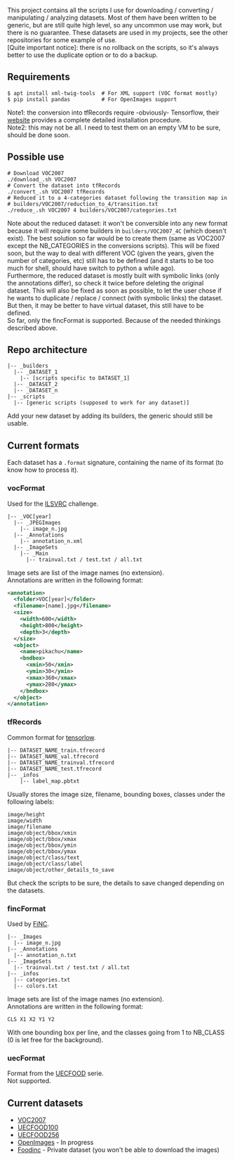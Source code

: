 This project contains all the scripts I use for downloading / converting / manipulating / analyzing datasets. Most of them have been written to be generic, but are still quite high level, so any uncommon use may work, but there is no guarantee. These datasets are used in my projects, see the other repositories for some example of use.  
[Quite important notice]: there is no rollback on the scripts, so it's always better to use the duplicate option or to do a backup.


## Requirements
```shell
$ apt install xml-twig-tools  # For XML support (VOC format mostly) 
$ pip install pandas          # For OpenImages support
```
Note1: the conversion into tfRecords require -obviously- Tensorflow, their [website](tensorflow.org) provides a complete detailed installation procedure.  
Note2: this may not be all. I need to test them on an empty VM to be sure, should be done soon.


## Possible use
```shell
# Download VOC2007
./download_.sh VOC2007
# Convert the dataset into tfRecords
./convert_.sh VOC2007 tfRecords
# Reduced it to a 4-categories dataset following the transition map in 
# builders/VOC2007/reduction_to_4/transition.txt
./reduce_.sh VOC2007 4 builders/VOC2007/categories.txt
```
Note about the reduced dataset: it won't be conversible into any new format because it will require some builders in `builders/VOC2007_4C` (which doesn't exist). The best solution so far would be to create them (same as VOC2007 except the NB_CATEGORIES in the conversions scripts). This will be fixed soon, but the way to deal with different VOC (given the years, given the number of categories, etc) still has to be defined (and it starts to be too much for shell, should have switch to python a while ago).  
Furthermore, the reduced dataset is mostly built with symbolic links (only the annotations differ), so check it twice before deleting the original dataset. This will also be fixed as soon as possible, to let the user chose if he wants to duplicate / replace / connect (with symbolic links) the dataset. But then, it may be better to have virtual dataset, this still have to be defined.  
So far, only the fincFormat is supported. Because of the needed thinkings described above.


## Repo architecture
```
|-- _builders
  |-- _DATASET_1
    |-- [scripts specific to DATASET_1]
  |-- _DATASET_2
  |-- _DATASET_n
|-- _scripts
  |-- [generic scripts (supposed to work for any dataset)]
```
Add your new dataset by adding its builders, the generic should still be usable.


## Current formats
Each dataset has a `.format` signature, containing the name of its format (to know how to process it).

### vocFormat
Used for the [ILSVRC](http://www.image-net.org/challenges/LSVRC/) challenge.
```
|-- _VOC[year]
  |-- _JPEGImages
    |-- image_n.jpg
  |-- _Annotations
    |-- annotation_n.xml
  |-- _ImageSets
    |-- _Main
      |-- trainval.txt / test.txt / all.txt
```
Image sets are list of the image names (no extension).  
Annotations are written in the following format:
```xml
<annotation>
  <folder>VOC[year]</folder>
  <filename>[name].jpg</filename>
  <size>
    <width>600</width>
    <height>800</height>
    <depth>3</depth>
  </size>
  <object>
    <name>pikachu</name>
    <bndbox>
      <xmin>50</xmin>
      <ymin>30</ymin>
      <xmax>360</xmax>
      <ymax>280</ymax>
    </bndbox>
  </object>
</annotation>
```


### tfRecords
Common format for [tensorlow](tensorflow.org).
```
|-- DATASET_NAME_train.tfrecord
|-- DATASET_NAME_val.tfrecord
|-- DATASET_NAME_trainval.tfrecord
|-- DATASET_NAME_test.tfrecord
|-- _infos
    |-- label_map.pbtxt
```
Usually stores the image size, filename, bounding boxes, classes under the following labels:
```
image/height
image/width
image/filename
image/object/bbox/xmin
image/object/bbox/xmax
image/object/bbox/ymin
image/object/bbox/ymax
image/object/class/text
image/object/class/label
image/object/other_details_to_save
```
But check the scripts to be sure, the details to save changed depending on the datasets.


### fincFormat
Used by [FiNC](https://finc.com/).
```
|-- _Images
  |-- image_n.jpg
|-- _Annotations
  |-- annotation_n.txt
|-- _ImageSets
  |-- trainval.txt / test.txt / all.txt
|-- _infos
  |-- categories.txt
  |-- colors.txt
```
Image sets are list of the image names (no extension).  
Annotations are written in the following format:
```
CLS X1 X2 Y1 Y2
```
With one bounding box per line, and the classes going from 1 to NB_CLASS (0 is let free for the background).


### uecFormat
Format from the [UECFOOD](http://foodcam.mobi/index.html) serie.  
Not supported.


## Current datasets
* [VOC2007](http://host.robots.ox.ac.uk/pascal/VOC/voc2007/)
* [UECFOOD100](http://foodcam.mobi/dataset100.html)
* [UECFOOD256](http://foodcam.mobi/dataset256.html)
* [OpenImages](https://github.com/openimages/dataset) - In progress
* [Foodinc](https://finc.com/) - Private dataset (you won't be able to download the images)

